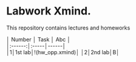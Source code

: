 # Labwork Xmind.

This repository contains lectures and homeworks

│	Number │ Task │  Abc │	
│:------:│:-----│------│	
│1│1st lab│!(hw_opp.xmind)│
│2│2nd lab│B│	
